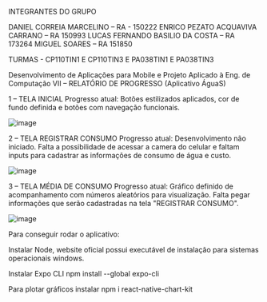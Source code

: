 INTEGRANTES DO GRUPO 

DANIEL CORREIA MARCELINO – RA - 150222
ENRICO PEZATO ACQUAVIVA CARRANO – RA 150993
LUCAS FERNANDO BASILIO DA COSTA – RA 173264
MIGUEL SOARES – RA 151850

TURMAS - CP110TIN1 E CP110TIN3 E PA038TIN1 E PA038TIN3

Desenvolvimento de Aplicações para Mobile e Projeto Aplicado à Eng. de Computação VII – RELATÓRIO DE PROGRESSO (Aplicativo ÁguaS)



1 – TELA INICIAL 
 Progresso atual: Botões estilizados aplicados, cor de fundo definida e botões com navegação funcionais. 

![image](https://user-images.githubusercontent.com/28276248/170159394-ffce401f-842a-4ab7-9c14-12aac2f3e72b.png)




2 – TELA REGISTRAR CONSUMO 
 Progresso atual: Desenvolvimento não iniciado.
 Falta a possibilidade de acessar a camera do celular e faltam inputs para cadastrar as informações de consumo de água e custo.

![image](https://user-images.githubusercontent.com/28276248/170159324-4fef1199-bf41-4ab1-ae8a-63b6ca3ecde6.png)





3 – TELA MÉDIA DE CONSUMO 
Progresso atual: Gráfico definido de acompanhamento com números aleatórios para visualização.
Falta pegar informações que serão cadastradas na tela "REGISTRAR CONSUMO".

![image](https://user-images.githubusercontent.com/28276248/170159440-b2863394-02ad-4821-b9da-f7285d7d0f30.png)



Para conseguir rodar o aplicativo:

Instalar Node, website oficial possui executável de instalação para sistemas operacionais windows.

Instalar Expo CLI
npm install --global expo-cli


Para plotar gráficos instalar
npm i react-native-chart-kit

